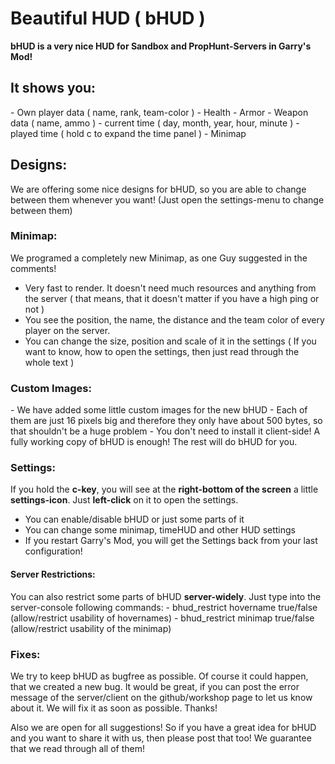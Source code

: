 <h1>Beautiful HUD ( bHUD )</h1>

<b>bHUD is a very nice HUD for Sandbox and PropHunt-Servers in Garry's Mod!</b>

<h2>It shows you:</h2>
- Own player data ( name, rank, team-color )
- Health
- Armor
- Weapon data ( name, ammo )
- current time ( day, month, year, hour, minute )
- played time ( hold c to expand the time panel )
- Minimap

<h2>Designs:</h2>

We are offering some nice designs for bHUD, so you are able to change between them whenever you want! (Just open the settings-menu to change between them)

<h3>Minimap:</h3>
We programed a completely new Minimap, as one Guy suggested in the comments!

- Very fast to render. It doesn't need much resources and anything from the server ( that means, that it doesn't matter if you have a high ping or not )
- You see the position, the name, the distance and the team color of every player on the server.
- You can change the size, position and scale of it in the settings ( If you want to know, how to open the settings, then just read through the whole text )

<h3>Custom Images:</h3>
- We have added some little custom images for the new bHUD
- Each of them are just 16 pixels big and therefore they only have about 500 bytes, so that shouldn't be a huge problem
- You don't need to install it client-side! A fully working copy of bHUD is enough! The rest will do bHUD for you.

<h3>Settings:</h3>
If you hold the <b>c-key</b>, you will see at the <b>right-bottom of the screen</b> a little <b>settings-icon</b>. Just <b>left-click</b> on it to open the settings.

- You can enable/disable bHUD or just some parts of it
- You can change some minimap, timeHUD and other HUD settings
- If you restart Garry's Mod, you will get the Settings back from your last configuration!

<h4>Server Restrictions:</h4>
You can also restrict some parts of bHUD <b>server-widely</b>. Just type into the server-console following commands:
- bhud_restrict hovername true/false (allow/restrict usability of hovernames)
- bhud_restrict minimap true/false (allow/restrict usability of the minimap)


<h3>Fixes:</h3>
We try to keep bHUD as bugfree as possible. Of course it could happen, that we created a new bug. It would be great, if you can post the error message of the server/client on the github/workshop page to let us know about it. We will fix it as soon as possible. Thanks!

Also we are open for all suggestions! So if you have a great idea for bHUD and you want to share it with us, then please post that too! We guarantee that we read through all of them!
